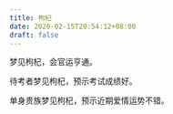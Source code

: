 ```yaml
---
title: 枸杞
date: 2020-02-15T20:54:12+08:00
draft: false
---
```


梦见枸杞，会官运亨通。

待考者梦见枸杞，预示考试成绩好。

单身贵族梦见枸杞，预示近期爱情运势不错。

